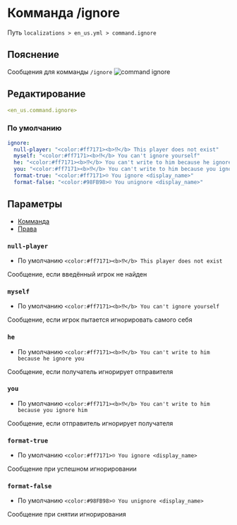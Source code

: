 # Комманда /ignore
Путь `localizations > en_us.yml > command.ignore`

## Пояснение
Сообщения для комманды `/ignore`
![command ignore](/commandignore.png)

## Редактирование
```yaml
<en_us.command.ignore>
```

### По умолчанию
```yaml
ignore:
  null-player: "<color:#ff7171><b>⁉</b> This player does not exist"
  myself: "<color:#ff7171><b>⁉</b> You can't ignore yourself"
  he: "<color:#ff7171><b>⁉</b> You can't write to him because he ignore you"
  you: "<color:#ff7171><b>⁉</b> You can't write to him because you ignore him"
  format-true: "<color:#ff7171>☹ You ignore <display_name>"
  format-false: "<color:#98FB98>☺ You unignore <display_name>"
```

## Параметры

- [Комманда](/ru/command/ignore/)
- [Права](/ru/permission/command/ignore/)

### `null-player`
- По умолчанию `<color:#ff7171><b>⁉</b> This player does not exist`

Сообщение, если введённый игрок не найден

### `myself`
- По умолчанию `<color:#ff7171><b>⁉</b> You can't ignore yourself`

Сообщение, если игрок пытается игнорировать самого себя

### `he`
- По умолчанию `<color:#ff7171><b>⁉</b> You can't write to him because he ignore you`

Сообщение, если получатель игнорирует отправителя

### `you`
- По умолчанию `<color:#ff7171><b>⁉</b> You can't write to him because you ignore him`

Сообщение, если отправитель игнорирует получателя

### `format-true`
- По умолчанию `<color:#ff7171>☹ You ignore <display_name>`

Сообщение при успешном игнорировании

### `format-false`
- По умолчанию `<color:#98FB98>☺ You unignore <display_name>`

Сообщение при снятии игнорирования

